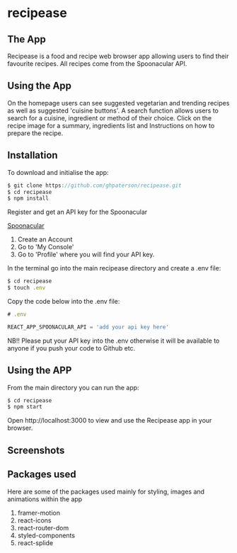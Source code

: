 # recipease

## The App

Recipease is a food and recipe web browser app allowing users to find their favourite recipes. All recipes come from the Spoonacular API.

## Using the App

On the homepage users can see suggested vegetarian and trending recipes as well as suggested 'cuisine buttons'. A search function allows users to search for a cuisine, ingredient or method of their choice. Click on the recipe image for a summary, ingredients list and Instructions on how to prepare the recipe.

## Installation

To download and initialise the app:

```js
$ git clone https://github.com/ghpaterson/recipease.git
$ cd recipease
$ npm install
```

Register and get an API key for the Spoonacular

[Spoonacular](https://spoonacular.com/food-api)

1. Create an Account
2. Go to 'My Console'
3. Go to 'Profile' where you will find your API key.

In the terminal go into the main recipease directory and create a .env file:

```js
$ cd recipease
$ touch .env
```

Copy the code below into the .env file:

```js
# .env

REACT_APP_SPOONACULAR_API = 'add your api key here'
```

NB!! Please put your API key into the .env otherwise it will be available to anyone if you push your code to Github etc.

## Using the APP

From the main directory you can run the app:

```js
$ cd recipease
$ npm start
```

Open http://localhost:3000 to view and use the Recipease app in your browser.

## Screenshots

## Packages used

Here are some of the packages used mainly for styling, images and animations within the app

1. framer-motion
2. react-icons
3. react-router-dom
4. styled-components
5. react-splide

